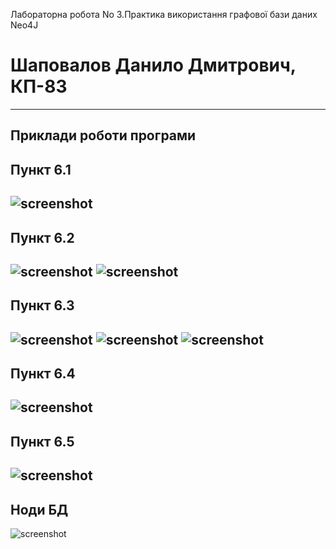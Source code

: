 ﻿Лабораторна робота No 3.Практика використання графової бази даних Neo4J

Шаповалов Данило Дмитрович, КП-83
=====================

-----------------------------------
Приклади роботи програми
-----------------------------------
Пункт 6.1
-----------------------------------
![screenshot](screenshots/6_1.png)
-----------------------------------
Пункт 6.2
-----------------------------------
![screenshot](screenshots/6_2_1.png)
![screenshot](screenshots/6_2_2.png)
-----------------------------------
Пункт 6.3
-----------------------------------
![screenshot](screenshots/6_3_1.png)
![screenshot](screenshots/6_3_2.png)
![screenshot](screenshots/6_3_3.png)
-----------------------------------
Пункт 6.4
-----------------------------------
![screenshot](screenshots/6_4.png)
-----------------------------------
Пункт 6.5
-----------------------------------
![screenshot](screenshots/6_5.png)
-----------------------------------
Ноди БД
-----------------------------------
![screenshot](screenshots/node.png)


